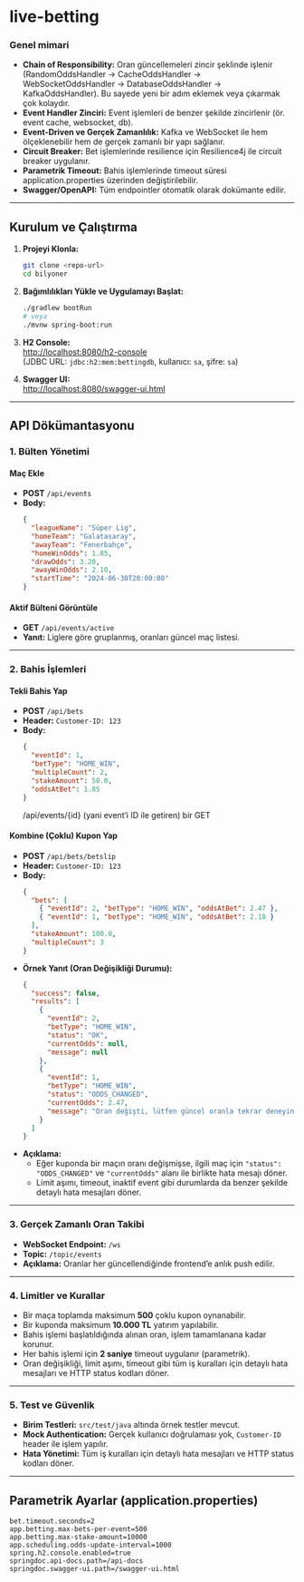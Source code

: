 # live-betting


### Genel mimari

- **Chain of Responsibility:** Oran güncellemeleri zincir şeklinde işlenir (RandomOddsHandler → CacheOddsHandler → WebSocketOddsHandler → DatabaseOddsHandler → KafkaOddsHandler). Bu sayede yeni bir adım eklemek veya çıkarmak çok kolaydır.
- **Event Handler Zinciri:** Event işlemleri de benzer şekilde zincirlenir (ör. event cache, websocket, db).
- **Event-Driven ve Gerçek Zamanlılık:** Kafka ve WebSocket ile hem ölçeklenebilir hem de gerçek zamanlı bir yapı sağlanır.
- **Circuit Breaker:** Bet işlemlerinde resilience için Resilience4j ile circuit breaker uygulanır.
- **Parametrik Timeout:** Bahis işlemlerinde timeout süresi application.properties üzerinden değiştirilebilir.
- **Swagger/OpenAPI:** Tüm endpointler otomatik olarak dokümante edilir.

---

## Kurulum ve Çalıştırma

1. **Projeyi Klonla:**
   ```sh
   git clone <repo-url>
   cd bilyoner
   ```

2. **Bağımlılıkları Yükle ve Uygulamayı Başlat:**
   ```sh
   ./gradlew bootRun
   # veya
   ./mvnw spring-boot:run
   ```

3. **H2 Console:**  
   [http://localhost:8080/h2-console](http://localhost:8080/h2-console)  
   (JDBC URL: `jdbc:h2:mem:bettingdb`, kullanıcı: `sa`, şifre: `sa`)

4. **Swagger UI:**  
   [http://localhost:8080/swagger-ui.html](http://localhost:8080/swagger-ui.html)

---

## API Dökümantasyonu

### 1. **Bülten Yönetimi**

#### Maç Ekle
- **POST** `/api/events`
- **Body:**
  ```json
  {
    "leagueName": "Süper Lig",
    "homeTeam": "Galatasaray",
    "awayTeam": "Fenerbahçe",
    "homeWinOdds": 1.85,
    "drawOdds": 3.20,
    "awayWinOdds": 2.10,
    "startTime": "2024-06-30T20:00:00"
  }
  ```

#### Aktif Bülteni Görüntüle
- **GET** `/api/events/active`
- **Yanıt:** Liglere göre gruplanmış, oranları güncel maç listesi.

---

### 2. **Bahis İşlemleri**

#### Tekli Bahis Yap
- **POST** `/api/bets`
- **Header:** `Customer-ID: 123`
- **Body:**
  ```json
  {
    "eventId": 1,
    "betType": "HOME_WIN",
    "multipleCount": 2,
    "stakeAmount": 50.0,
    "oddsAtBet": 1.85
  }
  ```
  /api/events/{id} (yani event’i ID ile getiren) bir GET

#### Kombine (Çoklu) Kupon Yap
- **POST** `/api/bets/betslip`
- **Header:** `Customer-ID: 123`
- **Body:**
  ```json
  {
    "bets": [
      { "eventId": 2, "betType": "HOME_WIN", "oddsAtBet": 2.47 },
      { "eventId": 1, "betType": "HOME_WIN", "oddsAtBet": 2.10 }
    ],
    "stakeAmount": 100.0,
    "multipleCount": 3
  }
  ```
- **Örnek Yanıt (Oran Değişikliği Durumu):**
  ```json
  {
    "success": false,
    "results": [
      {
        "eventId": 2,
        "betType": "HOME_WIN",
        "status": "OK",
        "currentOdds": null,
        "message": null
      },
      {
        "eventId": 1,
        "betType": "HOME_WIN",
        "status": "ODDS_CHANGED",
        "currentOdds": 2.47,
        "message": "Oran değişti, lütfen güncel oranla tekrar deneyin!"
      }
    ]
  }
  ```
- **Açıklama:**  
  - Eğer kuponda bir maçın oranı değişmişse, ilgili maç için `"status": "ODDS_CHANGED"` ve `"currentOdds"` alanı ile birlikte hata mesajı döner.
  - Limit aşımı, timeout, inaktif event gibi durumlarda da benzer şekilde detaylı hata mesajları döner.

---

### 3. **Gerçek Zamanlı Oran Takibi**

- **WebSocket Endpoint:** `/ws`
- **Topic:** `/topic/events`
- **Açıklama:** Oranlar her güncellendiğinde frontend’e anlık push edilir.

---

### 4. **Limitler ve Kurallar**

- Bir maça toplamda maksimum **500** çoklu kupon oynanabilir.
- Bir kuponda maksimum **10.000 TL** yatırım yapılabilir.
- Bahis işlemi başlatıldığında alınan oran, işlem tamamlanana kadar korunur.
- Her bahis işlemi için **2 saniye** timeout uygulanır (parametrik).
- Oran değişikliği, limit aşımı, timeout gibi tüm iş kuralları için detaylı hata mesajları ve HTTP status kodları döner.

---

### 5. **Test ve Güvenlik**

- **Birim Testleri:** `src/test/java` altında örnek testler mevcut.
- **Mock Authentication:** Gerçek kullanıcı doğrulaması yok, `Customer-ID` header ile işlem yapılır.
- **Hata Yönetimi:** Tüm iş kuralları için detaylı hata mesajları ve HTTP status kodları döner.

---

## Parametrik Ayarlar (application.properties)

```properties
bet.timeout.seconds=2
app.betting.max-bets-per-event=500
app.betting.max-stake-amount=10000
app.scheduling.odds-update-interval=1000
spring.h2.console.enabled=true
springdoc.api-docs.path=/api-docs
springdoc.swagger-ui.path=/swagger-ui.html
```



